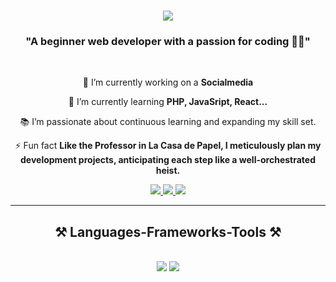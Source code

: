 <h1 align="center">
    <img src="https://readme-typing-svg.herokuapp.com/?font=Righteous&size=35&center=true&vCenter=true&width=500&height=70&duration=5000&lines=Hi+There!+👋;+I'm+Amit+Nicolas+Roig+Menda!;" />
</h1>

<h3 align="center">"A beginner web developer with a passion for coding 🚀🌐"</h3>

<br/>

<div align="center">

 🔭 I’m currently working on a **Socialmedia**

 🌱 I’m currently learning **PHP, JavaSript, React...**

 📚 I’m passionate about continuous learning and expanding my skill set.

 ⚡ Fun fact **Like the Professor in La Casa de Papel, I meticulously plan my development projects, anticipating each step like a well-orchestrated heist.**

 </div>

<div align="center">
  <a href="mailto:amitnicolas@gmail.com">
    <img src="https://img.shields.io/badge/Gmail-333333?style=for-the-badge&logo=gmail&logoColor=red" />
  </a>
  <a href="https://www.linkedin.com/in/amit-nicolas-roig-menda-762736193/" target="_blank">
    <img src="https://img.shields.io/badge/LinkedIn-0077B5?style=for-the-badge&logo=linkedin&logoColor=white" target="_blank" />
  </a>
  <a href="#" target="_blank">
     <img src="https://img.shields.io/badge/Portfolio-FF5722?style=for-the-badge&logo=todoist&logoColor=white" target="_blank" />
  </a>
</div>

<hr/>

<h2 align="center">⚒️ Languages-Frameworks-Tools ⚒️</h2>
<br/>
<div align="center">
    <img src="https://skillicons.dev/icons?i=html,css,javascript,bootstrap,vscode,github,figma" />
    <img src="https://skillicons.dev/icons?i=git,nodejs,mongodb,php,react,symfony,sass,mysql" />
</div>














<!-- <picture>
  <source media="(prefers-color-scheme: dark)" srcset="https://raw.githubusercontent.com/platane/platane/output/github-contribution-grid-snake-dark.svg">
  <source media="(prefers-color-scheme: light)" srcset="https://raw.githubusercontent.com/platane/platane/output/github-contribution-grid-snake.svg">
  <img alt="github contribution grid snake animation" src="https://raw.githubusercontent.com/platane/platane/output/github-contribution-grid-snake.svg">
</picture> -->
